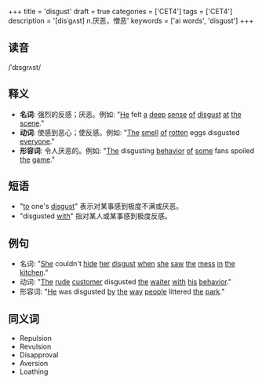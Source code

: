 +++
title = 'disgust'
draft = true
categories = ['CET4']
tags = ['CET4']
description = '[disˈgʌst] n.厌恶，憎恶'
keywords = ['ai words', 'disgust']
+++

## 读音
/ˈdɪsɡrʌst/

## 释义
- **名词**: 强烈的反感；厌恶。例如: "[He](/post/he/) felt [a](/post/a/) [deep](/post/deep/) [sense](/post/sense/) [of](/post/of/) [disgust](/post/disgust/) [at](/post/at/) [the](/post/the/) [scene](/post/scene/)."
- **动词**: 使感到恶心；使反感。例如: "[The](/post/the/) [smell](/post/smell/) [of](/post/of/) [rotten](/post/rotten/) eggs disgusted [everyone](/post/everyone/)."
- **形容词**: 令人厌恶的。例如: "[The](/post/the/) disgusting [behavior](/post/behavior/) [of](/post/of/) [some](/post/some/) fans spoiled [the](/post/the/) [game](/post/game/)."

## 短语
- "[to](/post/to/) one's [disgust](/post/disgust/)" 表示对某事感到极度不满或厌恶。
- "disgusted [with](/post/with/)" 指对某人或某事感到极度反感。

## 例句
- 名词: "[She](/post/she/) couldn't [hide](/post/hide/) [her](/post/her/) [disgust](/post/disgust/) [when](/post/when/) [she](/post/she/) [saw](/post/saw/) [the](/post/the/) [mess](/post/mess/) [in](/post/in/) [the](/post/the/) [kitchen](/post/kitchen/)."
- 动词: "[The](/post/the/) [rude](/post/rude/) [customer](/post/customer/) disgusted [the](/post/the/) [waiter](/post/waiter/) [with](/post/with/) [his](/post/his/) [behavior](/post/behavior/)."
- 形容词: "[He](/post/he/) was disgusted [by](/post/by/) [the](/post/the/) [way](/post/way/) [people](/post/people/) littered [the](/post/the/) [park](/post/park/)."

## 同义词
- Repulsion
- Revulsion
- Disapproval
- Aversion
- Loathing
